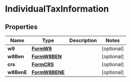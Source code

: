 

# IndividualTaxInformation


## Properties

| Name | Type | Description | Notes |
|------------ | ------------- | ------------- | -------------|
|**w9** | [**FormW9**](FormW9.md) |  |  [optional] |
|**w8Ben** | [**FormW8BEN**](FormW8BEN.md) |  |  [optional] |
|**crs** | [**FormCRS**](FormCRS.md) |  |  [optional] |
|**w8BenE** | [**FormW8BENE**](FormW8BENE.md) |  |  [optional] |



